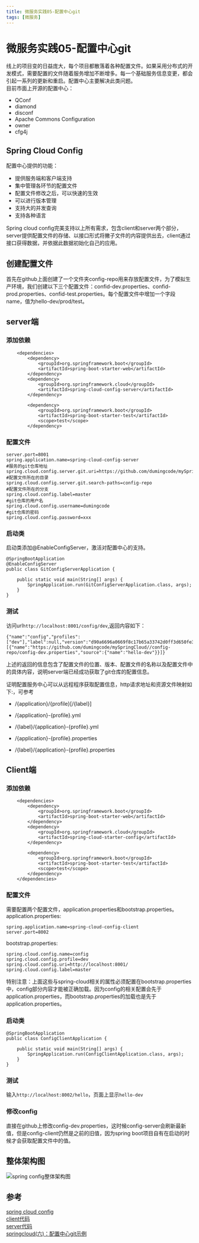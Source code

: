 ```yaml
---
title: 微服务实践05-配置中心git
tags: [微服务]
---
```

# 微服务实践05-配置中心git
线上的项目变的日益庞大，每个项目都散落着各种配置文件。如果采用分布式的开发模式，需要配置的文件随着服务增加不断增多。每一个基础服务信息变更，都会引起一系列的更新和重启。配置中心主要解决此类问题。  
目前市面上开源的配置中心：
- QConf
- diamond
- disconf
- Apache Commons Configuration
- owner
- cfg4j
## Spring Cloud Config
配置中心提供的功能：
- 提供服务端和客户端支持
- 集中管理各环节的配置文件
- 配置文件修改之后，可以快速的生效
- 可以进行版本管理
- 支持大的并发查询
- 支持各种语言

Spring cloud config完美支持以上所有需求，包含client和server两个部分，server提供配置文件的存储、以接口形式将撇子文件的内容提供出去，client通过接口获得数据，并依据此数据初始化自己的应用。  

## 创建配置文件
首先在github上面创建了一个文件夹config-repo用来存放配置文件，为了模拟生产环境，我们创建以下三个配置文件：confid-dev.properties、confid-prod.properties、confid-test.properties。每个配置文件中增加一个字段name，值为hello-dev/prod/test。  

## server端
### 添加依赖
```
	<dependencies>
		<dependency>
			<groupId>org.springframework.boot</groupId>
			<artifactId>spring-boot-starter-web</artifactId>
		</dependency>
		<dependency>
			<groupId>org.springframework.cloud</groupId>
			<artifactId>spring-cloud-config-server</artifactId>
		</dependency>

		<dependency>
			<groupId>org.springframework.boot</groupId>
			<artifactId>spring-boot-starter-test</artifactId>
			<scope>test</scope>
		</dependency>
```
### 配置文件
```
server.port=8001
spring.application.name=spring-cloud-config-server
#服务的git仓库地址
spring.cloud.config.server.git.uri=https://github.com/dumingcode/mySpringCloud/
#配置文件所在的目录
spring.cloud.config.server.git.search-paths=config-repo
#配置文件所在的分支
spring.cloud.config.label=master
#git仓库的用户名
spring.cloud.config.username=dumingcode
#git仓库的密码
spring.cloud.config.password=xxx
```

### 启动类
启动类添加@EnableConfigServer，激活对配置中心的支持。  
```
@SpringBootApplication
@EnableConfigServer
public class GitConfigServerApplication {

	public static void main(String[] args) {
		SpringApplication.run(GitConfigServerApplication.class, args);
	}
}

```
### 测试
访问url`http://localhost:8001/config/dev`,返回内容如下：
```
{"name":"config","profiles":["dev"],"label":null,"version":"d90a6696a0669f8c17b65a33742d0ff3d650fe39","state":null,"propertySources":[{"name":"https://github.com/dumingcode/mySpringCloud//config-repo/config-dev.properties","source":{"name":"hello-dev"}}]}
```
上述的返回的信息包含了配置文件的位置、版本、配置文件的名称以及配置文件中的具体内容，说明server端已经成功获取了git仓库的配置信息。  

证明配置服务中心可以从远程程序获取配置信息，http请求地址和资源文件映射如下:，可参考

- /{application}/{profile}[/{label}]

- /{application}-{profile}.yml

- /{label}/{application}-{profile}.yml

- /{application}-{profile}.properties

- /{label}/{application}-{profile}.properties

## Client端
### 添加依赖
```
	<dependencies>
		<dependency>
			<groupId>org.springframework.boot</groupId>
			<artifactId>spring-boot-starter-web</artifactId>
		</dependency>
		<dependency>
			<groupId>org.springframework.cloud</groupId>
			<artifactId>spring-cloud-starter-config</artifactId>
		</dependency>

		<dependency>
			<groupId>org.springframework.boot</groupId>
			<artifactId>spring-boot-starter-test</artifactId>
			<scope>test</scope>
		</dependency>
	</dependencies>
```
### 配置文件
需要配置两个配置文件，application.properties和bootstrap.properties。   
application.properties:
```
spring.application.name=spring-cloud-config-client
server.port=8002
```
bootstrap.properties:
```
spring.cloud.config.name=config
spring.cloud.config.profile=dev
spring.cloud.config.uri=http://localhost:8001/
spring.cloud.config.label=master
```
特别注意：上面这些与spring-cloud相关的属性必须配置在bootstrap.properties中，config部分内容才能被正确加载。因为config的相关配置会先于application.properties，而bootstrap.properties的加载也是先于application.properties。  


###  启动类
```
@SpringBootApplication
public class ConfigClientApplication {

	public static void main(String[] args) {
		SpringApplication.run(ConfigClientApplication.class, args);
	}
}
```
### 测试
输入`http://localhost:8002/hello`，页面上显示`hello-dev`
### 修改config
直接在github上修改config-dev.properties，这时候config-server会刷新最新值，但是config-client仍然是之前的旧值，因为spring boot项目自有在启动的时候才会获取配置文件中的值。

## 整体架构图
![spring config整体架构图](/images/wfw05.png)</br>

## 参考
[spring cloud config ](https://blog.csdn.net/fox9916/article/details/79499854/)  
[client代码](https://github.com/dumingcode/mySpringCloud/tree/master/git-config-client)  
[server代码](https://github.com/dumingcode/mySpringCloud/tree/master/gitConfigServer)  
[springcloud(六)：配置中心git示例](http://www.ityouknow.com/springcloud/2017/05/22/springcloud-config-git.html)
